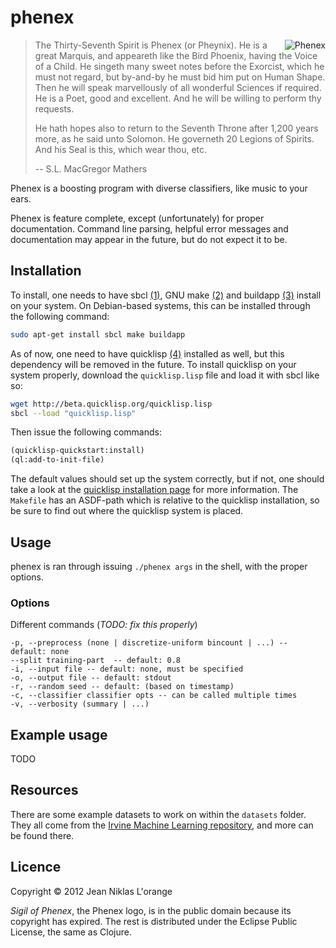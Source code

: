 # phenex

<img src="https://github.com/downloads/hyPiRion/phenex/phenex.png"
 alt="Phenex" title="The sigil of Phenex." align="right" />

>The Thirty-Seventh Spirit is Phenex (or Pheynix). He is a great Marquis, and
>appeareth like the Bird Phoenix, having the Voice of a Child. He singeth many
>sweet notes before the Exorcist, which he must not regard, but by-and-by he
>must bid him put on Human Shape. Then he will speak marvellously of all
>wonderful Sciences if required. He is a Poet, good and excellent. And he will
>be willing to perform thy requests.  
>
>He hath hopes also to return to the Seventh Throne after 1,200 years more, as
>he said unto Solomon. He governeth 20 Legions of Spirits. And his Seal is this,
>which wear thou, etc.
>
> -- S.L. MacGregor Mathers

Phenex is a boosting program with diverse classifiers, like music to your ears.

Phenex is feature complete, except (unfortunately) for proper documentation.
Command line parsing, helpful error messages and documentation may appear in the
future, but do not expect it to be.

## Installation

To install, one needs to have sbcl [(1)][], GNU make [(2)][] and buildapp
[(3)][] install on your system. On Debian-based systems, this can be installed
through the following command:

```bash
sudo apt-get install sbcl make buildapp
```

As of now, one need to have quicklisp [(4)][] installed as well, but this
dependency will be removed in the future. To install quicklisp on your system
properly, download the `quicklisp.lisp` file and load it with sbcl like so:

```bash
wget http://beta.quicklisp.org/quicklisp.lisp
sbcl --load "quicklisp.lisp"
```
Then issue the following commands:

```lisp
(quicklisp-quickstart:install)
(ql:add-to-init-file)
```

The default values should set up the system correctly, but if not, one should
take a look at the [quicklisp installation page][quicklisp-install] for more
information. The `Makefile` has an ASDF-path which is relative to the quicklisp
installation, so be sure to find out where the quicklisp system is placed.

## Usage

phenex is ran through issuing `./phenex args` in the shell, with the proper
options.

### Options

Different commands (*TODO: fix this properly*)

    -p, --preprocess (none | discretize-uniform bincount | ...) -- default: none
	--split training-part  -- default: 0.8
	-i, --input file -- default: none, must be specified
	-o, --output file -- default: stdout
	-r, --random seed -- default: (based on timestamp)
	-c, --classifier classifier opts -- can be called multiple times
	-v, --verbosity (summary | ...)

## Example usage

TODO

## Resources

There are some example datasets to work on within the `datasets` folder. They
all come from the [Irvine Machine Learning repository][IMLR], and more can be
found there.

## Licence

Copyright © 2012 Jean Niklas L'orange

*Sigil of Phenex*, the Phenex logo, is in the public domain because its
copyright has expired. The rest is distributed under the Eclipse Public License,
the same as Clojure.

[(1)]: http://www.sbcl.org/ "Steel Bank Common Lisp"
[(2)]: http://www.gnu.org/software/make/ "GNU Make"
[(3)]: http://www.xach.com/lisp/buildapp/ "Buildapp - Create executables with SBCL"
[(4)]: http://www.quicklisp.org/ "Quicklisp"
[quicklisp-install]: http://www.quicklisp.org/beta/ "Installing quicklisp"
[IMLR]: http://archive.ics.uci.edu/ml/ "Irvine Machine Learning repository"
